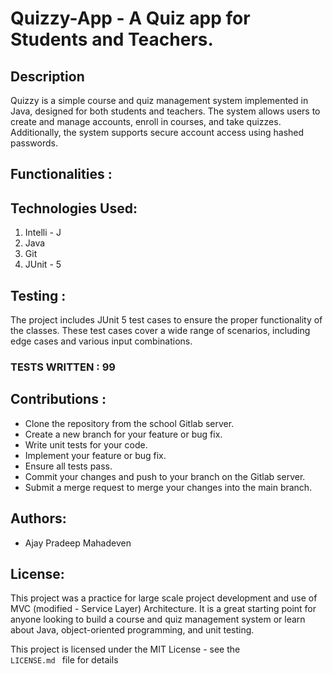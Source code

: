 # Quizzy-App - A Quiz app for Students and Teachers.

## Description
Quizzy is a simple course and quiz management system implemented in Java, designed for both students and teachers. 
The system allows users to create and manage accounts, enroll in courses, and take quizzes. 
Additionally, the system supports secure account access using hashed passwords.

## Functionalities :

## Technologies Used:

<ol>
<li>Intelli - J</li>
<li>Java</li>
<li>Git</li>
<li> JUnit - 5</li>
</ol>

## Testing :
The project includes JUnit 5 test cases to ensure the proper functionality of the classes. 
These test cases cover a wide range of scenarios, including edge cases and various input combinations.



### TESTS WRITTEN : 99

## Contributions :

<ul>
<li> Clone the repository from the school Gitlab server.
<li> Create a new branch for your feature or bug fix.
<li> Write unit tests for your code.
<li> Implement your feature or bug fix.
<li> Ensure all tests pass.
<li> Commit your changes and push to your branch on the Gitlab server.
<li> Submit a merge request to merge your changes into the main branch.
</ul>

## Authors:

<ul>
<li>  Ajay Pradeep Mahadeven </li>
</ul>

## License:

This project was a practice for large scale project development and use of MVC (modified - Service Layer) Architecture.
It is a great starting point for anyone looking to build a course and quiz management system or learn about Java,
object-oriented programming, and unit testing.

This project is licensed under the MIT License - see the <code> LICENSE.md </code> file for details